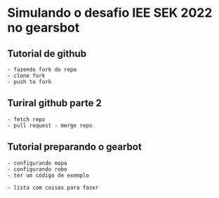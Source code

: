 # Simulando o desafio IEE SEK 2022 no gearsbot

## Tutorial de github
    - fazendo fork do repo
    - clone fork
    - push to fork

## Turiral github parte 2
    - fetch repo
    - pull request - merge repo


## Tutorial preparando o gearbot
    - configurando mapa
    - configurando robo
    - ter um código de exemplo

    - lista com coisas para fazer